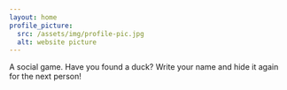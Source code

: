 ```yaml
---
layout: home
profile_picture:
  src: /assets/img/profile-pic.jpg
  alt: website picture
---
```


<p>
  A social game. Have you found a duck? Write your name and hide it again for the next person!
</p>


